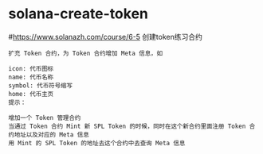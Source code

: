 # solana-create-token

#https://www.solanazh.com/course/6-5
创建token练习合约

```
扩充 Token 合约，为 Token 合约增加 Meta 信息，如

icon: 代币图标
name: 代币名称
symbol: 代币符号缩写
home: 代币主页
提示：

增加一个 Token 管理合约
当通过 Token 合约 Mint 新 SPL Token 的时候，同时在这个新合约里面注册 Token 合约地址以及对应的 Meta 信息
用 Mint 的 SPL Token 的地址去这个合约中去查询 Meta 信息
```
